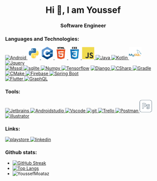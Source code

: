 <h1 align="center">Hi 👋, I am Youssef</h1>

<h3 align="center">Software Engineer</h3>

<!-- ### Titles:  -->
<!-- * Software Engineer
* Senior Android Developer
* Python Developer
* C++ Developer -->

<!-- ### Skills:
* Android App Development
* REST APIs
* Database (Room, MongoDB, MySQL, Firebase, SQL Server, SQLite)
* Machine Learning and Deep Learning (Tensorflow, TFLite, Keras, scikit-learn)
* Web Development -->
<!-- * Material design -->
<!-- * Google's ML Kit -->
<!-- * Permissions -->
<!-- * Services -->
<!-- * Design patterns -->
<!-- * Algorithms -->


<!-- <a href="https://www.linkedin.com/in/youssef-moataz-245713196/">
    <img src="https://github.com/rahulbanerjee26/githubProfileReadmeGenerator/blob/main/icons/tensorflow.svg" width="40" height="40" alt="LinkedIn Badge"/>
</a> -->

<!-- ### Languages:
* Kotlin
* Java
* Python
* C++
* SQL -->

<h3 align="left">Languages and Technologies:</h3>
<p align="left"> 
<a href="https://developer.android.com/" target="_blank" rel="noreferrer"> <img src="https://cdn.jsdelivr.net/gh/devicons/devicon/icons/android/android-original.svg" alt="Android" width="40" height="40"/> </a> 
<a href="https://www.python.org" target="_blank" rel="noreferrer"> <img src="https://raw.githubusercontent.com/devicons/devicon/master/icons/python/python-original.svg" alt="Python" width="40" height="40"/> </a> 
<a href="https://www.w3schools.com/cpp/" target="_blank" rel="noreferrer"> <img src="https://raw.githubusercontent.com/devicons/devicon/master/icons/cplusplus/cplusplus-original.svg" alt="cplusplus" width="40" height="40"/> </a> 
<a href="https://www.w3.org/html/" target="_blank" rel="noreferrer"> <img src="https://raw.githubusercontent.com/devicons/devicon/master/icons/html5/html5-original-wordmark.svg" alt="html5" width="40" height="40"/> </a> 
<a href="https://www.w3schools.com/css/" target="_blank" rel="noreferrer"> <img src="https://raw.githubusercontent.com/devicons/devicon/master/icons/css3/css3-original-wordmark.svg" alt="css3" width="40" height="40"/> </a> 
<a href="https://developer.mozilla.org/en-US/docs/Web/JavaScript" target="_blank" rel="noreferrer"> <img src="https://raw.githubusercontent.com/devicons/devicon/master/icons/javascript/javascript-original.svg" alt="Javascript" width="40" height="40"/> </a> 
<a href="https://www.java.com" target="_blank" rel="noreferrer"> <img src="https://cdn.jsdelivr.net/gh/devicons/devicon/icons/java/java-original.svg" alt="Java" width="40" height="40"/> </a>
<a href="https://kotlinlang.org/" target="_blank" rel="noreferrer"> <img src="https://cdn.jsdelivr.net/gh/devicons/devicon/icons/kotlin/kotlin-original.svg" alt="Kotlin" width="40" height="40"/> </a>
<a href="https://www.mysql.com/" target="_blank" rel="noreferrer"> <img src="https://raw.githubusercontent.com/devicons/devicon/master/icons/mysql/mysql-original-wordmark.svg" alt="Mysql" width="40" height="40"/> </a> 
<a href="https://jquery.com/" target="_blank" rel="noreferrer"> <img src="https://cdn.jsdelivr.net/gh/devicons/devicon/icons/jquery/jquery-original-wordmark.svg" alt="Jquery" width="40" height="40"/> </a> 
    <br>
<a href="https://www.microsoft.com/en-us/sql-server" target="_blank" rel="noreferrer"> <img src="https://www.svgrepo.com/show/303229/microsoft-sql-server-logo.svg" alt="Mssql" width="40" height="40"/> </a> 
<a href="https://www.sqlite.org/" target="_blank" rel="noreferrer"> <img src="https://www.vectorlogo.zone/logos/sqlite/sqlite-icon.svg" alt="sqlite" width="40" height="40"/> </a> 
<a href="https://numpy.org/" target="_blank" rel="noreferrer"> <img src="https://cdn.jsdelivr.net/gh/devicons/devicon/icons/numpy/numpy-original.svg" alt="Numpy" width="40" height="40"/> </a> 
<a href="https://www.tensorflow.org/" target="_blank" rel="noreferrer"> <img src="https://cdn.jsdelivr.net/gh/devicons/devicon/icons/tensorflow/tensorflow-original.svg" alt="Tensorflow" width="40" height="40"/></a> 
<a href="https://www.djangoproject.com/" target="_blank" rel="noreferrer"> <img src="https://cdn.worldvectorlogo.com/logos/django.svg" alt="Django" width="40" height="40"/> </a> 
<a href="https://learn.microsoft.com/en-us/dotnet/csharp/" target="_blank" rel="noreferrer"> <img src="https://cdn.jsdelivr.net/gh/devicons/devicon/icons/csharp/csharp-original.svg" alt="CSharp" width="40" height="40"/> </a> 
<a href="https://gradle.org/" target="_blank" rel="noreferrer"> <img src="https://cdn.jsdelivr.net/gh/devicons/devicon/icons/gradle/gradle-plain.svg" alt="Gradle" width="40" height="40"/> </a> 
<a href="https://cmake.org/" target="_blank" rel="noreferrer"> <img src="https://cdn.jsdelivr.net/gh/devicons/devicon/icons/cmake/cmake-original.svg" alt="CMake" width="40" height="40"/> </a> 
<a href="https://firebase.google.com/" target="_blank" rel="noreferrer"> <img src="https://www.vectorlogo.zone/logos/firebase/firebase-icon.svg" alt="Firebase" width="40" height="40"/> </a> 
<a href="https://spring.io/" target="_blank" rel="noreferrer"> <img src="https://cdn.jsdelivr.net/gh/devicons/devicon/icons/spring/spring-original.svg" alt="Spring Boot" width="40" height="40"/> </a> 
    <br>
<a href="https://flutter.dev/" target="_blank" rel="noreferrer"> <img src="https://cdn.jsdelivr.net/gh/devicons/devicon/icons/flutter/flutter-original.svg" alt="Flutter" width="40" height="40"/> </a> 
<a href="https://graphql.org/" target="_blank" rel="noreferrer"> <img src="https://cdn.jsdelivr.net/gh/devicons/devicon/icons/graphql/graphql-plain.svg" alt="GraphQL" width="40" height="40"/> </a> 

</p>

<h3 align="left">Tools:</h3>
<p align="left"> 
<a href="https://www.jetbrains.com/" target="_blank" rel="noreferrer"> <img src="https://cdn.jsdelivr.net/gh/devicons/devicon/icons/jetbrains/jetbrains-original.svg" alt="Jetbrains" width="40" height="40"/> </a> 
<a href="https://developer.android.com/studio" target="_blank" rel="noreferrer"> <img src="https://cdn.jsdelivr.net/gh/devicons/devicon/icons/androidstudio/androidstudio-original.svg" alt="Androidstudio" width="40" height="40"/> </a> 
<a href="https://code.visualstudio.com/" target="_blank" rel="noreferrer"> <img src="https://cdn.jsdelivr.net/gh/devicons/devicon/icons/vscode/vscode-original.svg" alt="Vscode" width="40" height="40"/> </a> 
<a href="https://git-scm.com/" target="_blank" rel="noreferrer"> <img src="https://www.vectorlogo.zone/logos/git-scm/git-scm-icon.svg" alt="git" width="40" height="40"/> </a> 
<a href="https://trello.com/" target="_blank" rel="noreferrer"> <img src="https://cdn.jsdelivr.net/gh/devicons/devicon/icons/trello/trello-plain.svg" alt="Trello" width="40" height="40"/> </a> 
<a href="https://www.postman.com/" target="_blank" rel="noreferrer"> <img src="https://github.com/YoussefMoataz/YoussefMoataz/assets/50296580/89ecfb0a-f7a1-4d1b-b0f2-7a362b319642" alt="Postman" width="40" height="40"/> </a> 
<!-- <a href="https://github.com/" target="_blank" rel="noreferrer"> <img src="https://cdn.jsdelivr.net/gh/devicons/devicon/icons/github/github-original.svg" alt="github" width="40" height="40"/> </a>  -->
<a href="https://www.photoshop.com/en" target="_blank" rel="noreferrer"> <img src="https://raw.githubusercontent.com/devicons/devicon/master/icons/photoshop/photoshop-line.svg" alt="photoshop" width="40" height="40"/> </a> 
<a href="https://www.adobe.com/in/products/illustrator.html" target="_blank" rel="noreferrer"> <img src="https://www.vectorlogo.zone/logos/adobe_illustrator/adobe_illustrator-icon.svg" alt="illustrator" width="40" height="40"/> </a>

</p>


<!-- ### Links: 
* [Instagram](https://www.instagram.com/youssefmoataz_/)
* [Play Store](https://play.google.com/store/apps/dev?id=6245006738668751785)
* [LinkedIn](https://www.linkedin.com/in/youssef-moataz-245713196) -->

<h3 align="left">Links:</h3>
<p align="left"> 
    
<a href="https://play.google.com/store/apps/dev?id=6245006738668751785" target="_blank" rel="noreferrer"> <img src="https://www.logo.wine/a/logo/Google_Play/Google_Play-Icon-Logo.wine.svg" alt="playstore" width="40" height="40"/> </a> 
<a href="https://www.linkedin.com/in/youssef-moataz-245713196" target="_blank" rel="noreferrer"> <img src="https://raw.githubusercontent.com/rahuldkjain/github-profile-readme-generator/master/src/images/icons/Social/linked-in-alt.svg" alt="linkedin" width="40" height="40"/> </a> 
<!-- <a href="https://www.instagram.com/youssefmoataz_/" target="_blank" rel="noreferrer"> <img src="https://raw.githubusercontent.com/rahuldkjain/github-profile-readme-generator/master/src/images/icons/Social/instagram.svg" alt="instagram" width="40" height="40"/> </a> -->
</p> 

### Github stats:
* [![GitHub Streak](http://github-readme-streak-stats.herokuapp.com?user=YoussefMoataz&hide_border=true&theme=default)](https://github.com/YoussefMoataz)
* [![Top Langs](https://github-readme-stats.vercel.app/api/top-langs/?username=YoussefMoataz&layout=compact&theme=dark&langs_count=6&hide=HTML,CSS)](https://github.com/YoussefMoataz)
* <img src="https://komarev.com/ghpvc/?username=YoussefMoataz&label=Profile%20views&color=0e75b6&style=flat" alt="YoussefMoataz" />

<!-- Links with images -->
<!-- ### Links: 
<a href="https://www.instagram.com/youssefmoataz_/">
    <img src="https://github.com/rahuldkjain/github-profile-readme-generator/blob/master/src/images/icons/Social/instagram.svg" width="40" height="40" alt="LinkedIn Badge"/>
</a> &nbsp;
<a href="https://play.google.com/store/apps/dev?id=6245006738668751785">
    <img src="https://www.logo.wine/a/logo/Google_Play/Google_Play-Icon-Logo.wine.svg" width="40" height="40" alt="LinkedIn Badge"/>
</a> &nbsp;
<a href="https://www.linkedin.com/in/youssef-moataz-245713196">
    <img src="https://github.com/rahuldkjain/github-profile-readme-generator/blob/master/src/images/icons/Social/linked-in-alt.svg" width="40" height="40" alt="LinkedIn Badge"/>
</a> -->


<!---
YoussefMoataz/YoussefMoataz is a ✨ special ✨ repository because its `README.md` (this file) appears on your GitHub profile.
You can click the Preview link to take a look at your changes.
--->
